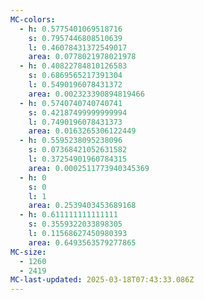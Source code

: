 ```yaml
---
MC-colors:
  - h: 0.5775401069518716
    s: 0.7957446808510639
    l: 0.46078431372549017
    area: 0.0778021978021978
  - h: 0.40822784810126583
    s: 0.6869565217391304
    l: 0.5490196078431372
    area: 0.002323390894819466
  - h: 0.5740740740740741
    s: 0.42187499999999994
    l: 0.7490196078431373
    area: 0.0163265306122449
  - h: 0.5595238095238096
    s: 0.07368421052631582
    l: 0.37254901960784315
    area: 0.0002511773940345369
  - h: 0
    s: 0
    l: 1
    area: 0.2539403453689168
  - h: 0.611111111111111
    s: 0.3559322033898305
    l: 0.11568627450980393
    area: 0.6493563579277865
MC-size:
  - 1260
  - 2419
MC-last-updated: 2025-03-18T07:43:33.086Z
---
```


